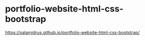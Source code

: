 # portfolio-website-html-css-bootstrap

https://salamidrus.github.io/portfolio-website-html-css-bootstrap/
